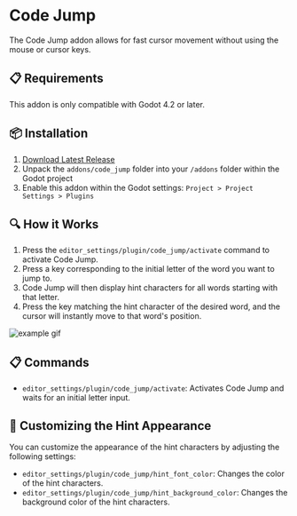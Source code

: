 # Code Jump

The Code Jump addon allows for fast cursor movement without using the mouse or cursor keys.

## 📋 Requirements

This addon is only compatible with Godot 4.2 or later.

## 📦 Installation

1. [Download Latest Release](https://github.com/Maweill/godot-code-jump/releases/latest)
2. Unpack the `addons/code_jump` folder into your `/addons` folder within the Godot project
3. Enable this addon within the Godot settings: `Project > Project Settings > Plugins`

## 🔍 How it Works

1. Press the `editor_settings/plugin/code_jump/activate` command to activate Code Jump.
2. Press a key corresponding to the initial letter of the word you want to jump to.
3. Code Jump will then display hint characters for all words starting with that letter.
4. Press the key matching the hint character of the desired word, and the cursor will instantly move to that word's position.

![example gif](https://s9.gifyu.com/images/SV3pF.gif)

## 📋 Commands

- `editor_settings/plugin/code_jump/activate`: Activates Code Jump and waits for an initial letter input.

## 🎨 Customizing the Hint Appearance

You can customize the appearance of the hint characters by adjusting the following settings:

- `editor_settings/plugin/code_jump/hint_font_color`: Changes the color of the hint characters.
- `editor_settings/plugin/code_jump/hint_background_color`: Changes the background color of the hint characters.
